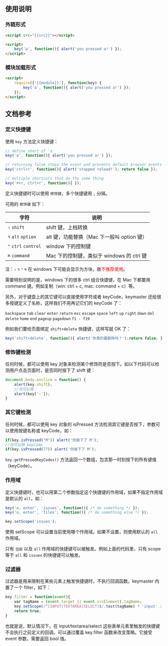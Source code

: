 ## 使用说明

### 外链形式

```html
<script src="{{src}}"></script>

<script>
    key('a', function(){ alert('you pressed a!') });
</script>
```

### 模块加载形式

```html
<script>
    require(['{{module}}'], function(key) {
        key('a', function(){ alert('you pressed a!') });
    });
</script>
```

## 文档参考

### 定义快捷键

使用 `key` 方法定义快捷键：

```js
// define short of 'a'
key('a', function(){ alert('you pressed a!') });

// returning false stops the event and prevents default browser events
key('ctrl+r', function(){ alert('stopped reload!'); return false });

// multiple shortcuts that do the same thing
key('⌘+r, ctrl+r', function(){ });
```

定义快捷键时可以使用 `修饰键`，多个快捷键用 `,` 分隔。

可用的 `修饰键` 如下：

| 字符 | 说明 |
| --- | --- |
|`⇧`  `shift` | shift 键，上档转换 |
|`⌥`  `alt`  `option` | alt 键，功能替换（Mac 下一般叫 option 键） |
|`⌃`  `ctrl`  `control` | window 下的控制键 |
|`⌘`  `command` | Mac 下的控制键，类似于 windows 的 ctrl 键 |

注：`⇧` `⌥` `⌃` `⌘` 在 windows 下可能会显示为方块，故<span style="color:red">不推荐使用</span>。

需要特别说明的是，windows 下的很多 ctrl 组合快捷键，在 Mac 下都要用 command 键。例如复制（win: ctrl + c, mac: command + c）等。

另外，对于键盘上的其它键可以直接使用字符或者 keyCode，keymaster 还给很多按键定义了名称，这样我们不用再记它们的 keyCode 了：

`backspace`  `tab`  `clear`  `enter`  `return`  `esc`  `escape`  `space`  `left`  `up`  `right`  `down`  `del`  `delete`  `home`  `end`  `pageup`  `pagedown`  `f1 - f19`

例如我们要给页面绑定 `shift+delete` 快捷键，这样写就 OK 了：

```js
key('shift+delete', function(){ alert('你真的要删除吗？');return false; });
```

### 修饰键检测

任何时候，都可以使用 key 对象来检测某个修饰符是否按下。如以下代码可以检测用户点击页面时，是否同时按下了 shift 键：

```js
document.body.onclick = function() {
	alert(key.shift);
	//也可以用：
	alert(key['⇧']);
}

```

### 其它键检测

任何时候，都可以使用 key 对象的 isPressed 方法检测其它键是否按下，参数可以使用按键名称或 keyCode，如：

```js
if(key.isPressed("M")) alert('你按下了 M');
//也可以用 keyCode
if(key.isPressed(77)) alert('你按下了 M');
```

`key.getPressedKeyCodes()` 方法返回一个数组，包含那一时刻按下的所有键值（keyCode）。

### 作用域

定义快捷键时，也可以用第二个参数指定这个快捷键的作用域，如果不指定作用域是默认的 `all`，如：

```javascript
key('o, enter', 'issues', function(){ /* do something */ });
key('o, enter', 'files', function(){ /* do something else */ });

key.setScope('issues');
```

使用 setScope 可以设置当前使用哪个作用域，如果不设置，则使用默认的 `all` 作用域。

只有 `当前` 以及 `all` 作用域的快捷键可以被触发。例如上面的代码里，只有 scope 等于 `all` 和 `issues` 的快捷键可以触发。

### 过滤器

过滤器是用来限制在某些元素上触发快捷键时，不执行回调函数。keymaster 内置了一个 filter，如下：

```js
key.filter = function(event){
	var tagName = (event.target || event.srcElement).tagName;
	key.setScope(/^(INPUT|TEXTAREA|SELECT)$/.test(tagName) ? 'input' : 'other');
	return true;
}
```

也就是说，默认情况下，在 input/textarea/select 这些表单元素里触发的快捷键不会执行之前定义的回调。可以通过覆盖 key.filter 函数来改变策略。它接受 event 参数，需要返回 bool 值。